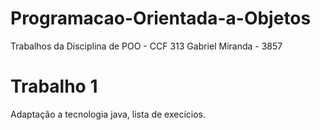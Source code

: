 # Programacao-Orientada-a-Objetos
Trabalhos da Disciplina de POO - CCF 313
Gabriel Miranda - 3857

# Trabalho 1
Adaptação a tecnologia java, lista de execícios.
